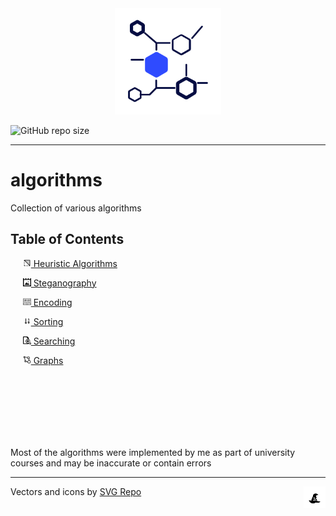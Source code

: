 
<div id="header" align="center">
  <img src="docs/images/logo.svg" width="170"/>
</div>


![GitHub repo size](https://img.shields.io/github/repo-size/jkearnsl/algorithms)

---

# algorithms

Collection of various algorithms

## Table of Contents

&nbsp;&nbsp;&nbsp;&nbsp; [<img src="docs/images/ico/heuristic.svg" width="13"/> Heuristic Algorithms](items/heuristic/README.md)

&nbsp;&nbsp;&nbsp;&nbsp; [<img src="docs/images/ico/steganography.svg" width="13"/> Steganography](items/steganography/README.md)

&nbsp;&nbsp;&nbsp;&nbsp; [<img src="docs/images/ico/encoding.svg" width="13"/> Encoding](items/steganography/README.md)

&nbsp;&nbsp;&nbsp;&nbsp; [<img src="docs/images/ico/sorting.svg" width="13"/> Sorting](items/sorting/README.md)

&nbsp;&nbsp;&nbsp;&nbsp; [<img src="docs/images/ico/searching.svg" width="13"/> Searching](items/searching/README.md)

&nbsp;&nbsp;&nbsp;&nbsp; [<img src="docs/images/ico/graphs.svg" width="13"/> Graphs](items/graphs/README.md)


&nbsp;    
&nbsp;    
&nbsp;    
&nbsp;    
&nbsp;    
&nbsp;

Most of the algorithms were implemented by me as part of university courses and may be inaccurate or contain errors

---

Vectors and icons by <a href="https://www.svgrepo.com" target="_blank">SVG Repo</a><img src="docs/images/ico/angry-hat.svg" width="7%" align="right"/> 